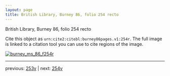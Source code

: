 ```yaml
---
layout: page
title: British Library, Burney 86, folio 254 recto
---
```


British Library, Burney 86, folio 254 recto

Cite this object as `urn:cite2:citebl:burney86pages.v1:254r`.  The full image is linked to a citation tool you can use to cite regions of the image.

[![burney_ms_86_f254r](http://www.homermultitext.org/iipsrv?IIIF=/project/homer/pyramidal/deepzoom/citebl/burney86imgs/v1/burney_ms_86_f254r.tif/full/800,/0/default.jpg)](http://www.homermultitext.org/ict2/?urn=urn:cite2:citebl:burney86imgs.v1:burney_ms_86_f254r) 

---

previous:  [253v](../253v/) | next: [254v](../254v/)
